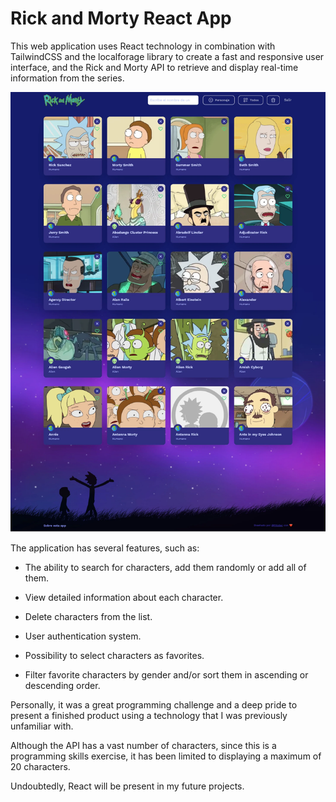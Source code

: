 # Rick and Morty React App

This web application uses React technology in combination with TailwindCSS and the localforage library to create a fast and responsive user interface, and the Rick and Morty API to retrieve and display real-time information from the series.


![preview](./public/preview.webp)


The application has several features, such as:

- The ability to search for characters, add them randomly or add all of them.

- View detailed information about each character.

- Delete characters from the list.

- User authentication system.

- Possibility to select characters as favorites.

- Filter favorite characters by gender and/or sort them in ascending or descending order.

Personally, it was a great programming challenge and a deep pride to present a finished product using a technology that I was previously unfamiliar with.

Although the API has a vast number of characters, since this is a programming skills exercise, it has been limited to displaying a maximum of 20 characters.

Undoubtedly, React will be present in my future projects.